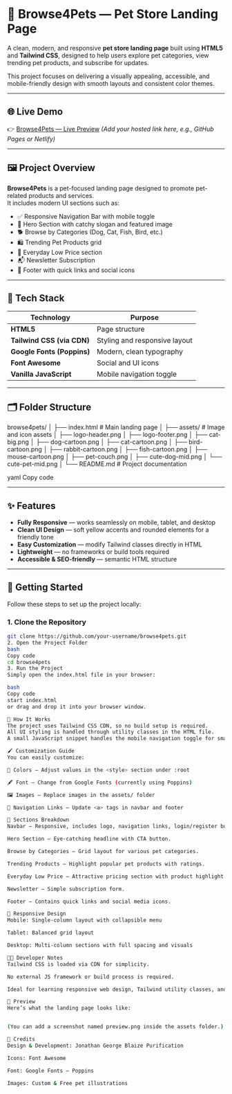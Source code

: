 # 🐾 Browse4Pets — Pet Store Landing Page

A clean, modern, and responsive **pet store landing page** built using **HTML5** and **Tailwind CSS**, designed to help users explore pet categories, view trending pet products, and subscribe for updates.  

This project focuses on delivering a visually appealing, accessible, and mobile-friendly design with smooth layouts and consistent color themes.

---

## 🌐 Live Demo  
👉 [Browse4Pets — Live Preview](#) *(Add your hosted link here, e.g., GitHub Pages or Netlify)*

---

## 🖼️ Project Overview

**Browse4Pets** is a pet-focused landing page designed to promote pet-related products and services.  
It includes modern UI sections such as:

- ✅ Responsive Navigation Bar with mobile toggle  
- 🦴 Hero Section with catchy slogan and featured image  
- 🐕 Browse by Categories (Dog, Cat, Fish, Bird, etc.)  
- 🛍️ Trending Pet Products grid  
- 💸 Everyday Low Price section  
- 📬 Newsletter Subscription  
- 📎 Footer with quick links and social icons  

---

## 🧩 Tech Stack

| Technology | Purpose |
|-------------|----------|
| **HTML5** | Page structure |
| **Tailwind CSS (via CDN)** | Styling and responsive layout |
| **Google Fonts (Poppins)** | Modern, clean typography |
| **Font Awesome** | Social and UI icons |
| **Vanilla JavaScript** | Mobile navigation toggle |

---

## 🗂️ Folder Structure

browse4pets/
│
├── index.html # Main landing page
│
├── assets/ # Image and icon assets
│ ├── logo-header.png
│ ├── logo-footer.png
│ ├── cat-big.png
│ ├── dog-cartoon.png
│ ├── cat-cartoon.png
│ ├── bird-cartoon.png
│ ├── rabbit-cartoon.png
│ ├── fish-cartoon.png
│ ├── mouse-cartoon.png
│ ├── pet-couch.png
│ ├── cute-dog-mid.png
│ └── cute-pet-mid.png
│
└── README.md # Project documentation

yaml
Copy code

---

## ✨ Features

- **Fully Responsive** — works seamlessly on mobile, tablet, and desktop  
- **Clean UI Design** — soft yellow accents and rounded elements for a friendly tone  
- **Easy Customization** — modify Tailwind classes directly in HTML  
- **Lightweight** — no frameworks or build tools required  
- **Accessible & SEO-friendly** — semantic HTML structure  

---

## 🚀 Getting Started

Follow these steps to set up the project locally:

### 1. Clone the Repository
```bash
git clone https://github.com/your-username/browse4pets.git
2. Open the Project Folder
bash
Copy code
cd browse4pets
3. Run the Project
Simply open the index.html file in your browser:

bash
Copy code
start index.html
or drag and drop it into your browser window.

🧠 How It Works
The project uses Tailwind CSS CDN, so no build setup is required.
All UI styling is handled through utility classes in the HTML file.
A small JavaScript snippet handles the mobile navigation toggle for smaller screens.

🖌️ Customization Guide
You can easily customize:

🎨 Colors — Adjust values in the <style> section under :root

🖋️ Font — Change from Google Fonts (currently using Poppins)

🖼️ Images — Replace images in the assets/ folder

🔗 Navigation Links — Update <a> tags in navbar and footer

🧾 Sections Breakdown
Navbar — Responsive, includes logo, navigation links, login/register buttons.

Hero Section — Eye-catching headline with CTA button.

Browse by Categories — Grid layout for various pet categories.

Trending Products — Highlight popular pet products with ratings.

Everyday Low Price — Attractive pricing section with product highlight.

Newsletter — Simple subscription form.

Footer — Contains quick links and social media icons.

📱 Responsive Design
Mobile: Single-column layout with collapsible menu

Tablet: Balanced grid layout

Desktop: Multi-column sections with full spacing and visuals

🧑‍💻 Developer Notes
Tailwind CSS is loaded via CDN for simplicity.

No external JS framework or build process is required.

Ideal for learning responsive web design, Tailwind utility classes, and landing page layout.

🐶 Preview
Here’s what the landing page looks like:


(You can add a screenshot named preview.png inside the assets folder.)

💬 Credits
Design & Development: Jonathan George Blaize Purification

Icons: Font Awesome

Font: Google Fonts – Poppins

Images: Custom & Free pet illustrations
